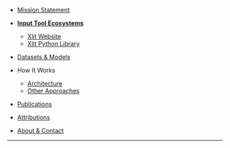 * [Mission Statement](mission-statement)

* [**Input Tool Ecosystems**](usage) <br>
  * [Xlit Website](http://xlit.ai4bharat.org/)
  * [Xlit Python Library](https://pypi.org/project/ai4bharat-transliteration)

* [Datasets & Models](resources)

* How It Works
  * [Architecture](how-it-works/architecture)
  * [Other Approaches](how-it-works/experiments)

* [Publications](publications)

* [Attributions](attributions)

* [About & Contact](about)


---
